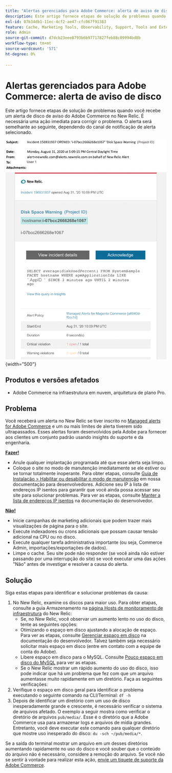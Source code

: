 ```yaml
---
title: "Alertas gerenciados para Adobe Commerce: alerta de aviso de disco"
description: Este artigo fornece etapas de solução de problemas quando você recebe um alerta de disco de aviso do Adobe Commerce no New Relic. É necessária uma ação imediata para corrigir o problema. O alerta será semelhante ao seguinte, dependendo do canal de notificação de alerta selecionado.
exl-id: 07b34db1-11ec-4cf2-ae47-cfc067f91383
feature: Cache, Marketing Tools, Observability, Support, Tools and External Services
role: Admin
source-git-commit: d7dcb23eee8793b6b97717827feb88c09994bd8b
workflow-type: tm+mt
source-wordcount: '571'
ht-degree: 0%

---
```


# Alertas gerenciados para Adobe Commerce: alerta de aviso de disco

Este artigo fornece etapas de solução de problemas quando você recebe um alerta de disco de aviso do Adobe Commerce no New Relic. É necessária uma ação imediata para corrigir o problema. O alerta será semelhante ao seguinte, dependendo do canal de notificação de alerta selecionado.

![alerta de aviso do disco](assets/disk-warning-magento-managed.png){width="500"}

## Produtos e versões afetados

* Adobe Commerce na infraestrutura em nuvem, arquitetura de plano Pro.

## Problema

Você receberá um alerta no New Relic se tiver inscrito no [Managed alerts for Adobe Commerce](/help/support-tools/managed-alerts-for-adobe-commerce/managed-alerts-for-magento-commerce.md) e um ou mais limites de alerta tiverem sido ultrapassados. Esses alertas foram desenvolvidos pela Adobe para fornecer aos clientes um conjunto padrão usando insights do suporte e da engenharia.

<u> **Fazer!** </u>

* Anule qualquer implantação programada até que esse alerta seja limpo.
* Coloque o site no modo de manutenção imediatamente se ele estiver ou se tornar totalmente inoperante. Para obter etapas, consulte [Guia de Instalação > Habilitar ou desabilitar o modo de manutenção](https://devdocs.magento.com/guides/v2.4/install-gde/install/cli/install-cli-subcommands-maint.html?itm_source=devdocs&amp;itm_medium=search_page&amp;itm_campaign=federated_search&amp;itm_term=mainten) em nossa documentação para desenvolvedores. Adicione seu IP à lista de endereços IP isentos para garantir que você ainda possa acessar seu site para solucionar problemas. Para ver as etapas, consulte [Manter a lista de endereços IP isentos](https://devdocs.magento.com/guides/v2.4/install-gde/install/cli/install-cli-subcommands-maint.html?itm_source=devdocs&amp;itm_medium=search_page&amp;itm_campaign=federated_search&amp;itm_term=mainten#instgde-cli-maint-exempt) na documentação do desenvolvedor.

<u> **Não!** </u>

* Inicie campanhas de marketing adicionais que podem trazer mais visualizações de página para o site.
* Execute indexadores ou crons adicionais que possam causar tensão adicional na CPU ou no disco.
* Execute qualquer tarefa administrativa importante (ou seja, Commerce Admin, importações/exportações de dados).
* Limpe o cache. Seu site pode não responder (se você ainda não estiver passando por uma interrupção do site) se você executar uma das ações &quot;Não&quot; antes de investigar e resolver a causa do alerta.

## Solução

Siga estas etapas para identificar e solucionar problemas da causa:

1. No New Relic, examine os discos para maior uso. Para obter etapas, consulte a guia Armazenamento na [página Hosts de monitoramento de infraestrutura](https://docs.newrelic.com/docs/infrastructure/infrastructure-ui-pages/infra-hosts-ui-page/) do New Relic:
   * Se, no New Relic, você observar um aumento lento no uso do disco, tente as seguintes opções:
   * Otimizando o espaço em disco ajustando a alocação de espaço. Para ver as etapas, consulte [Gerenciar espaço em disco](https://experienceleague.adobe.com/docs/commerce-cloud-service/user-guide/develop/storage/manage-disk-space.html) na documentação do desenvolvedor. Talvez também seja necessário solicitar mais espaço em disco (entre em contato com a equipe de conta do Adobe).
   * Libere espaço em disco para o MySQL. Consulte [Pouco espaço em disco do MySQL](/help/troubleshooting/database/mysql-disk-space-is-low-on-magento-commerce-cloud.md) para ver as etapas.
   * Se o New Relic mostrar um rápido aumento do uso do disco, isso pode indicar que há um problema que fez com que um arquivo aumentasse muito rapidamente em um diretório. Faça as seguintes verificações:
1. Verifique o espaço em disco geral para identificar o problema executando o seguinte comando na CLI/Terminal: `df -h`
1. Depois de identificar um diretório com um uso de disco inesperadamente grande e crescente, é necessário verificar o sistema de arquivos afetado. O exemplo a seguir mostra como verificar o diretório de arquivos `pub/media/`. Esse é o diretório que a Adobe Commerce usa para armazenar logs e arquivos de mídia grandes. Entretanto, você deve executar este comando para qualquer diretório que mostre uso inesperado do disco: `du -sch ~/pub/media/*`.

Se a saída do terminal mostrar um arquivo em um desses diretórios aumentando rapidamente no uso do disco e você souber que o conteúdo do arquivo não é necessário, considere a remoção do arquivo. Se você não se sentir à vontade para realizar esta ação, [envie um tíquete de suporte da Adobe Commerce](/help/help-center-guide/help-center/magento-help-center-user-guide.md#submit-ticket).
